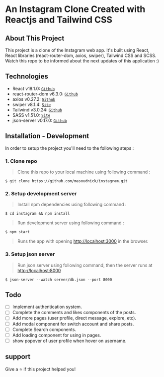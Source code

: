 # An Instagram Clone Created with Reactjs and Tailwind CSS

## About This Project

This project is a clone of the Instagram web app.
It's built using React, React libraries (react-router-dom, axios, swiper), Tailwind CSS and SCSS.
Watch this repo to be informed about the next updates of this application :)

## Technologies

- React v18.1.0: <a href="https://github.com/facebook/react" target="_blank">`Github`</a>
- react-router-dom v6.3.0: <a href="https://github.com/remix-run/react-router" target="_blank">`Github`</a>
- axios v0.27.2: <a href="https://github.com/axios/axios" target="_blank">`Github`</a>
- swiper v8.1.4: <a href="https://swiperjs.com/react" target="_blank">`Site`</a>
- Tailwind v3.0.24: <a href="https://github.com/tailwindlabs/tailwindcss" target="_blank">`Github`</a>
- SASS v1.51.0: <a href="https://sass-lang.com/" target="_blank">`Site`</a>
- json-server v0.17.0: <a href="https://github.com/typicode/json-server" target="_blank">`Github`</a>

## Installation - Development

In order to setup the project you'll need to the following steps :

### 1. Clone repo

> Clone this repo to your local machine using following command :

```shell
$ git clone https://github.com/masoudnick/instagram.git
```

### 2. Setup development server

> Install npm dependencies using following command :

```shell
$ cd instagram && npm install
```

> Run development server using following command :

```shell
$ npm start
```

> Runs the app with opening [http://localhost:3000](http://localhost:3000) in the browser.

### 3. Setup json server

> Run json server using following command, then the server runs at [http://localhost:8000](http://localhost:8000)

```shell
$ json-server --watch server/db.json --port 8000
```

## Todo

- [ ] Implement authentication system.
- [ ] Complete the comments and likes components of the posts.
- [ ] Add more pages (user profile, direct message, explore, etc).
- [ ] Add modal component for switch account and share posts.
- [ ] Complete Search components.
- [ ] Add loading component for using in pages.
- [ ] show popover of user profile when hover on username.

## support

Give a ⭐️ if this project helped you!
